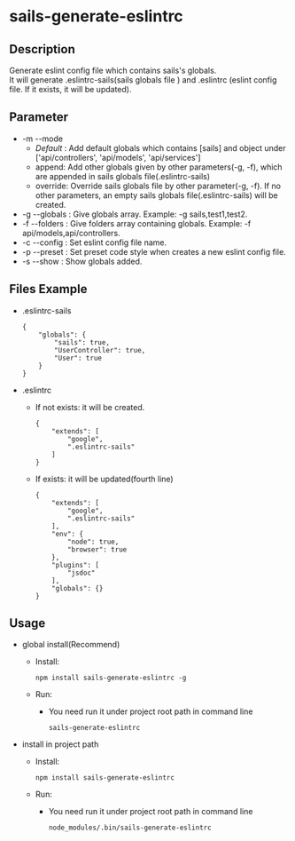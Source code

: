 # sails-generate-eslintrc

## Description
Generate eslint config file which contains sails's globals.<br/>
It will generate .eslintrc-sails(sails globals file ) and .eslintrc (eslint config file. If it exists, it will be updated).

## Parameter
- -m --mode
    + *Default* : Add default globals which contains [sails] and object under ['api/controllers', 'api/models', 'api/services']
    + append: Add other globals given by other parameters(-g, -f), which are appended in sails globals file(.eslintrc-sails)
    + override: Override sails globals file by other parameter(-g, -f). If no other parameters, an empty sails globals file(.eslintrc-sails) will be created.
- -g --globals : Give globals array. Example: -g sails,test1,test2.
- -f --folders : Give folders array containing globals. Example: -f api/models,api/controllers.
- -c --config : Set eslint config file name.
- -p --preset : Set preset code style when creates a new eslint config file.
- -s --show : Show globals added.


## Files Example
- .eslintrc-sails
    ```
    {
        "globals": {
            "sails": true,
            "UserController": true,
            "User": true
        }
    }
    ```

- .eslintrc
    + If not exists: it will be created.
        ```
        {
            "extends": [
                "google",
                ".eslintrc-sails"
            ]
        }
        ```

    + If exists: it will be updated(fourth line)
        ```
        {
            "extends": [
                "google",
                ".eslintrc-sails"
            ],
            "env": {
                "node": true,
                "browser": true
            },
            "plugins": [
                "jsdoc"
            ],
            "globals": {}
        }  
        ```  

## Usage
- global install(Recommend)
    + Install:
        ```
        npm install sails-generate-eslintrc -g
        ```

    + Run:
        * You need run it under project root path in command line

            ```
            sails-generate-eslintrc
            ```

- install in project path
    + Install:
        ```
        npm install sails-generate-eslintrc
        ```

    + Run:
        * You need run it under project root path in command line

            ```
            node_modules/.bin/sails-generate-eslintrc
            ```
